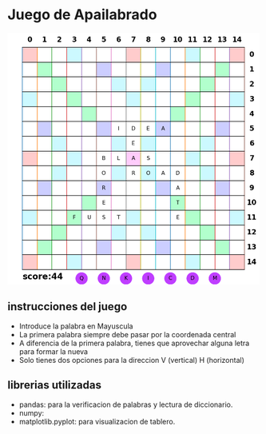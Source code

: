 # Juego de Apailabrado
 ![imagen](./apayla.png)
## instrucciones del juego
 - Introduce la palabra en Mayuscula
 - La primera palabra siempre debe pasar por la coordenada central
 - A diferencia de la primera palabra, tienes que aprovechar alguna letra para formar la nueva
 - Solo tienes dos opciones para la direccion V (vertical) H (horizontal)
## librerias utilizadas
 - pandas: para la verificacion de palabras y lectura de diccionario.
 - numpy:
 - matplotlib.pyplot: para visualizacion de tablero.
